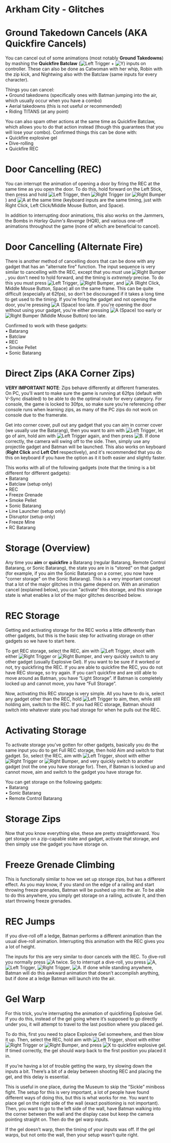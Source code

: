 # Arkham City - Glitches

# Ground Takedown Cancels (AKA Quickfire Cancels)
You can cancel out of some animations (most notably **Ground Takedowns**) by mashing the **Quickfire Batclaw** (<img src="https://upload.wikimedia.org/wikipedia/commons/2/23/Xbox_Left_Trigger.svg" alt="Left Trigger" class="controllerButton"> + <img src="https://upload.wikimedia.org/wikipedia/commons/d/df/Xbox_button_Y.svg" alt="Y" class="controllerButton">) inputs on controller. These can also be done as Catwoman with her whip, Robin with the zip kick, and Nightwing also with the Batclaw (same inputs for every character).

Things you can cancel:  
• Ground takedowns (specifically ones with Batman jumping into the air, which usually occur when you have a combo)  
• Aerial takedowns (this is not useful *or* recommended)  
• Riding TITANS (at any point)  

You can also spam other actions at the same time as Quickfire Batclaw, which allows you to do that action instead (though this guarantees that you will lose your combo). Confirmed things this can be done with:  
• Quickfire explosive gel  
• Dive-rolling  
• Quickfire REC  

# Door Cancelling (REC)  
You can interrupt the animation of opening a door by firing the REC at the same time as you open the door. To do this, hold forward on the Left Stick, then press and hold <img src="https://upload.wikimedia.org/wikipedia/commons/2/23/Xbox_Left_Trigger.svg" alt="Left Trigger" class="controllerButton">, then <img src="https://upload.wikimedia.org/wikipedia/commons/7/7a/Xbox_Right_Trigger.svg" alt="Right Trigger" class="controllerButton"> (or <img src="https://upload.wikimedia.org/wikipedia/commons/8/89/Xbox_Right_Bumper.svg" alt="Right Bumper" class="controllerButton">) and <img src="https://upload.wikimedia.org/wikipedia/commons/d/d2/Xbox_button_A.svg" alt="A" class="controllerButton">
 at the same time (keyboard inputs are the same timing, just with Right Click, Left Click/Middle Mouse Button, and Space).

In addition to interrupting door animations, this also works on the Jammers, the Bombs in *Harley Quinn's Revenge* (HQR), and various one-off animations throughout the game (none of which are beneficial to cancel).

# Door Cancelling (Alternate Fire)
There is another method of cancelling doors that can be done with any gadget that has an "alternate fire" function. The input sequence is very similar to cancelling with the REC, except that you *must* use <img src="https://upload.wikimedia.org/wikipedia/commons/8/89/Xbox_Right_Bumper.svg" alt="Right Bumper" class="controllerButton">, you don't need to hold forward, and the timing is *extremely* precise. To do this you must press <img src="https://upload.wikimedia.org/wikipedia/commons/2/23/Xbox_Left_Trigger.svg" alt="Left Trigger" class="controllerButton">, <img src="https://upload.wikimedia.org/wikipedia/commons/8/89/Xbox_Right_Bumper.svg" alt="Right Bumper" class="controllerButton">, and <img src="https://upload.wikimedia.org/wikipedia/commons/d/d2/Xbox_button_A.svg" alt="A" class="controllerButton"> (Right Click, Middle Mouse Button, Space) all on the same frame. This can be quite difficult (especially at 62fps), so don't be discouraged if it takes a long time to get used to the timing. If you're firing the gadget and not opening the door, you're pressing <img src="https://upload.wikimedia.org/wikipedia/commons/d/d2/Xbox_button_A.svg" alt="A" class="controllerButton"> (Space) too late. If you're opening the door without using your gadget, you're either pressing <img src="https://upload.wikimedia.org/wikipedia/commons/d/d2/Xbox_button_A.svg" alt="A" class="controllerButton"> (Space) too early or <img src="https://upload.wikimedia.org/wikipedia/commons/8/89/Xbox_Right_Bumper.svg" alt="Right Bumper" class="controllerButton"> (Middle Mouse Button) too late.

Confirmed to work with these gadgets:  
• Batarang  
• Batclaw  
• REC  
• Smoke Pellet  
• Sonic Batarang  

# Direct Zips (AKA Corner Zips)
**VERY IMPORTANT NOTE**: Zips behave differently at different framerates. On PC, you’ll want to make sure the game is running at 62fps (default with V-Sync disabled) to be able to do the optimal route for every category. For console, the game is locked to 30fps, so make sure you’re referencing other console runs when learning zips, as many of the PC zips do not work on console due to the framerate.

Get into corner cover, pull out any gadget that you can aim in corner cover (we usually use the Batarang), then you want to aim with <img src="https://upload.wikimedia.org/wikipedia/commons/2/23/Xbox_Left_Trigger.svg" alt="Left Trigger" class="controllerButton">, let go of aim, hold aim with <img src="https://upload.wikimedia.org/wikipedia/commons/2/23/Xbox_Left_Trigger.svg" alt="Left Trigger" class="controllerButton"> again, and then press <img src="https://upload.wikimedia.org/wikipedia/commons/b/b8/Xbox_button_B.svg" alt="B" class="controllerButton">. If done correctly, the camera will swing off to the side. Then, simply use any projectile gadget and Batman will be launched. This also works on keyboard (**Right Click** and **Left Ctrl** respectively), and it's recommended that you do this on keyboard if you have the option as it it both easier and slightly faster.

This works with all of the following gadgets (note that the timing is a bit different for different gadgets):  
• Batarang  
• Batclaw (setup only)  
• REC  
• Freeze Grenade  
• Smoke Pellet  
• Sonic Batarang  
• Line Launcher (setup only)  
• Disruptor (setup only)  
• Freeze Mine  
• RC Batarang  

# Storage (Overview)
Any time you **aim** or **quickfire** a Batarang (regular Batarang, Remote Control Batarang, or Sonic Batarang), the state you are in is "stored" on that gadget (for example, if you aim the Sonic Batarang on a corner, you now have "corner storage" on the Sonic Batarang). This is a very important concept that a lot of the major glitches in this game depend on. With an animation cancel (explained below), you can "activate" this storage, and this storage state is what enables a lot of the major glitches described below.

# REC Storage
Getting and activating storage for the REC works a little differently than other gadgets, but this is the basic step for activating storage on other gadgets so we have to start here.

To get REC storage, select the REC, aim with <img src="https://upload.wikimedia.org/wikipedia/commons/2/23/Xbox_Left_Trigger.svg" alt="Left Trigger" class="controllerButton">, shoot with either <img src="https://upload.wikimedia.org/wikipedia/commons/7/7a/Xbox_Right_Trigger.svg" alt="Right Trigger" class="controllerButton"> or <img src="https://upload.wikimedia.org/wikipedia/commons/8/89/Xbox_Right_Bumper.svg" alt="Right Bumper" class="controllerButton">, and very quickly switch to any other gadget (usually Explosive Gel). If you want to be sure if it worked or not, try quickfiring the REC. If you are able to quickfire the REC, you do not have REC storage, so try again. If you can’t quickfire and are still able to move around as Batman, you have “Light Storage”. If Batman is completely locked up and cannot move, you have “Full Storage”.

Now, activating this REC storage is very simple. All you have to do is, select any gadget other than the REC, hold <img src="https://upload.wikimedia.org/wikipedia/commons/2/23/Xbox_Left_Trigger.svg" alt="Left Trigger" class="controllerButton"> to aim, then, while still holding aim, switch to the REC. If you had REC storage, Batman should switch into whatever state you had storage for when he pulls out the REC.

# Activating Storage
To activate storage you’ve gotten for other gadgets, basically you do the same input you do to get Full REC storage, then hold Aim and switch to that gadget. So, select the REC, aim with <img src="https://upload.wikimedia.org/wikipedia/commons/2/23/Xbox_Left_Trigger.svg" alt="Left Trigger" class="controllerButton">, shoot with either <img src="https://upload.wikimedia.org/wikipedia/commons/7/7a/Xbox_Right_Trigger.svg" alt="Right Trigger" class="controllerButton"> or <img src="https://upload.wikimedia.org/wikipedia/commons/8/89/Xbox_Right_Bumper.svg" alt="Right Bumper" class="controllerButton">, and very quickly switch to another gadget (not the one you have storage for). Then, if Batman is locked up and cannot move, aim and switch to the gadget you have storage for.

You can get storage on the following gadgets:  
• Batarang  
• Sonic Batarang  
• Remote Control Batarang  

# Storage Zips
Now that you know everything else, these are pretty straightforward. You get storage on a zip-capable state and gadget, activate that storage, and then simply use the gadget you have storage on.

# Freeze Grenade Climbing
This is functionally similar to how we set up storage zips, but has a different effect. As you may know, if you stand on the edge of a railing and start throwing freeze grenades, Batman will be pushed up into the air. To be able to do this anywhere, you simply get storage on a railing, activate it, and then start throwing freeze grenades.

# REC Jumps
If you dive-roll off a ledge, Batman performs a different animation than the usual dive-roll animation. Interrupting this animation with the REC gives you a lot of height.

The inputs for this are very similar to door cancels with the REC. To dive-roll you normally press <img src="https://upload.wikimedia.org/wikipedia/commons/d/d2/Xbox_button_A.svg" alt="A" class="controllerButton"> twice. So to interrupt a dive-roll, you press <img src="https://upload.wikimedia.org/wikipedia/commons/d/d2/Xbox_button_A.svg" alt="A" class="controllerButton">, <img src="https://upload.wikimedia.org/wikipedia/commons/2/23/Xbox_Left_Trigger.svg" alt="Left Trigger" class="controllerButton">, <img src="https://upload.wikimedia.org/wikipedia/commons/7/7a/Xbox_Right_Trigger.svg" alt="Right Trigger" class="controllerButton">, <img src="https://upload.wikimedia.org/wikipedia/commons/d/d2/Xbox_button_A.svg" alt="A" class="controllerButton">. If done while standing anywhere, Batman will do this awkward animation that doesn’t accomplish anything, but if done at a ledge Batman will launch into the air.

# Gel Warp
For this trick, you’re interrupting the animation of quickfiring Explosive Gel. If you do this, instead of the gel going where it’s supposed to go directly under you, it will attempt to travel to the last position where you placed gel.

To do this, first you need to place Explosive Gel somewhere, and then blow it up. Then, select the REC, hold aim with <img src="https://upload.wikimedia.org/wikipedia/commons/2/23/Xbox_Left_Trigger.svg" alt="Left Trigger" class="controllerButton">, shoot with either <img src="https://upload.wikimedia.org/wikipedia/commons/7/7a/Xbox_Right_Trigger.svg" alt="Right Trigger" class="controllerButton"> or <img src="https://upload.wikimedia.org/wikipedia/commons/8/89/Xbox_Right_Bumper.svg" alt="Right Bumper" class="controllerButton">, and press <img src="https://upload.wikimedia.org/wikipedia/commons/8/8c/Xbox_button_X.svg" alt="X" class="controllerButton"> to quickfire explosive gel. If timed correctly, the gel should warp back to the first position you placed it in.

If you’re having a lot of trouble getting the warp, try slowing down the inputs a bit. There’s a bit of a delay between shooting REC and placing the gel, and this delay is essential.

This is useful in one place, during the Museum to skip the “Sickle” miniboss fight. The setup for this is very important, a lot of people have found different ways of doing this, but this is what works for me. You want to place gel on the right side of the wall (exact positioning is not important). Then, you want to go to the left side of the wall, have Batman walking into the corner between the wall and the display case but keep the camera pointing straight on. Then do the gel warp inputs.

If the gel doesn’t warp, then the timing of your inputs was off. If the gel warps, but not onto the wall, then your setup wasn’t quite right.
